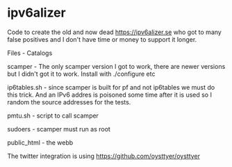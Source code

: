 # ipv6alizer
Code to create the old and now dead https://ipv6alizer.se who got to many false positives and I don't have time or money to support it longer.

Files - Catalogs

scamper - The only scamper version I got to work, there are newer versions but I didn't got it to work. Install with ./configure etc

ip6tables.sh - since scamper is built for pf and not ip6tables we must do this trick. And an IPv6 addres is poisoned some time after it is used so I random the source addresses for the tests.

pmtu.sh - script to call scamper 

sudoers - scamper must run as root

public_html - the webb

The twitter integration is using https://github.com/oysttyer/oysttyer 
